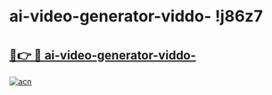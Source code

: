 # ai-video-generator-viddo- !j86z7

# <h2><a href="https://4mdfu3.esa.edu.pl?title=ai-video-generator-viddo-&ref=j86z7">🔗👉 🔴 ai-video-generator-viddo-</a></h2>

[![acn](https://github.com/user-attachments/assets/0f9c940e-d8b0-45ae-aac7-cd30a18b3e1c)](https://4mdfu3.esa.edu.pl?title=ai-video-generator-viddo-&ref=j86z7)

